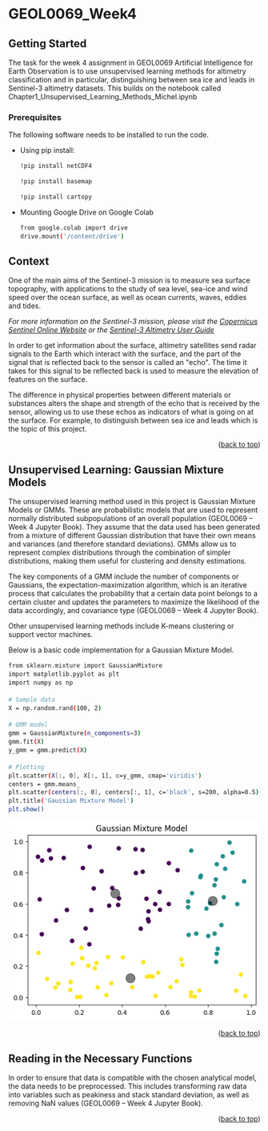 # GEOL0069_Week4

<!-- GETTING STARTED -->
## Getting Started

The task for the week 4 assignment in GEOL0069 Artificial Intelligence for Earth Observation is to use unsupervised learning methods for altimetry classification and in particular, distinguishing between sea ice and leads in Sentinel-3 altimetry datasets. This builds on the notebook called Chapter1_Unsupervised_Learning_Methods_Michel.ipynb

### Prerequisites

The following software needs to be installed to run the code.
* Using pip install:
  ```sh
  !pip install netCDF4
  ```
  ```sh
  !pip install basemap
  ```
  ```sh
  !pip install cartopy
  ```
* Mounting Google Drive on Google Colab
  ```sh
  from google.colab import drive
  drive.mount('/content/drive')
  ```

  <!-- CONTEXT -->
## Context

One of the main aims of the Sentinel-3 mission is to measure sea surface topography, with applications to the study of sea level, sea-ice and wind speed over the ocean surface, as well as ocean currents, waves, eddies and tides.

_For more information on the Sentinel-3 mission, please visit the [Copernicus Sentinel Online Website](https://sentinels.copernicus.eu/web/sentinel/missions/sentinel-3)_
_or the [Sentinel-3 Altimetry User Guide](https://sentinel.esa.int/web/sentinel/user-guides/sentinel-3-altimetry)_

In order to get information about the surface, altimetry satellites send radar signals to the Earth which interact with the surface, and the part of the signal that is reflected back to the sensor is called an "echo". The time it takes for this signal to be reflected back is used to measure the elevation of features on the surface.

The difference in physical properties between different materials or substances alters the shape and strength of the echo that is received by the sensor, allowing us to use these echos as indicators of what is going on at the surface. For example, to distinguish between sea ice and leads which is the topic of this project. 

<p align="right">(<a href="#readme-top">back to top</a>)</p>

  <!-- MODELS -->
## Unsupervised Learning: Gaussian Mixture Models

The unsupervised learning method used in this project is Gaussian Mixture Models or GMMs. These are probabilistic models that are used to represent normally distributed subpopulations of an overall population (GEOL0069 – Week 4 Jupyter Book). They assume that the data used has been generated from a mixture of different Gaussian distribution that have their own means and variances (and therefore standard deviations). GMMs allow us to represent complex distributions through the combination of simpler distributions, making them useful for clustering and density estimations.

The key components of a GMM include the number of components or Gaussians, the expectation-maximization algorithm, which is an iterative process that calculates the probability that a certain data point belongs to a certain cluster and updates the parameters to maximize the likelihood of the data accordingly, and covariance type (GEOL0069 – Week 4 Jupyter Book).

Other unsupervised learning methods include K-means clustering or support vector machines.

Below is a basic code implementation for a Gaussian Mixture Model.

```sh
from sklearn.mixture import GaussianMixture
import matplotlib.pyplot as plt
import numpy as np

# Sample data
X = np.random.rand(100, 2)

# GMM model
gmm = GaussianMixture(n_components=3)
gmm.fit(X)
y_gmm = gmm.predict(X)

# Plotting
plt.scatter(X[:, 0], X[:, 1], c=y_gmm, cmap='viridis')
centers = gmm.means_
plt.scatter(centers[:, 0], centers[:, 1], c='black', s=200, alpha=0.5)
plt.title('Gaussian Mixture Model')
plt.show()
  ```

![Gaussian Mixture Model](GMM.png)

<p align="right">(<a href="#readme-top">back to top</a>)</p>

  <!-- FUNCTIONS -->

## Reading in the Necessary Functions

In order to ensure that data is compatible with the chosen analytical model, the data needs to be preprocessed. This includes transforming raw data into variables such as peakiness and stack standard deviation, as well as removing NaN values (GEOL0069 – Week 4 Jupyter Book).

<p align="right">(<a href="#readme-top">back to top</a>)</p>



